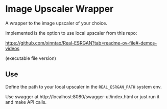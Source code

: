 # Image Upscaler Wrapper

A wrapper to the image upscaler of your choice.

Implemented is the option to use local upscaler from this repo:

https://github.com/xinntao/Real-ESRGAN?tab=readme-ov-file#-demos-videos

(executable file version)

## Use

Define the path to your local upscaler in the `REAL_ESRGAN_PATH` system env.

Use swagger at http://localhost:8080/swagger-ui/index.html or just run it and make API calls.
